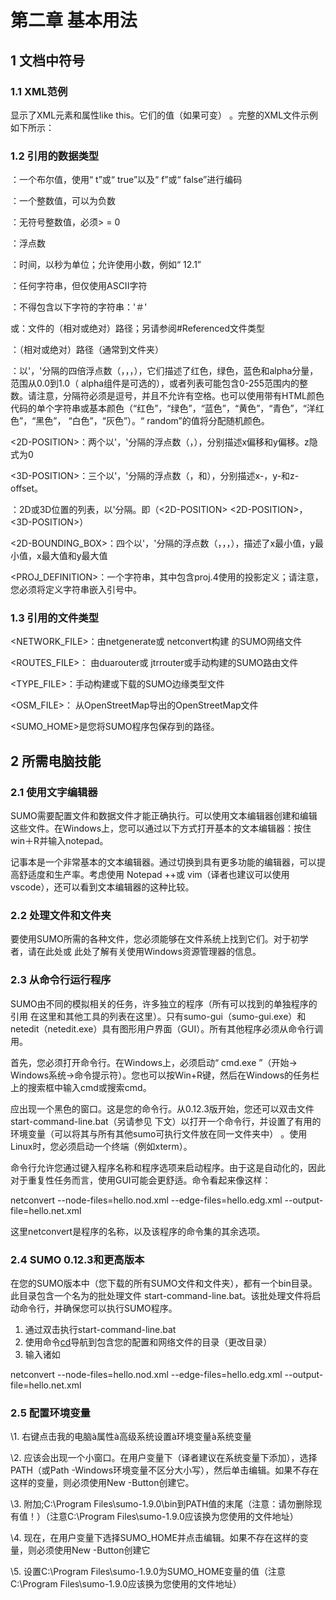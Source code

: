 # 第二章 基本用法

## 1    文档中符号

### 1.1  XML范例

显示了XML元素和属性like this。它们的值（如果可变） <LIKE THIS>。完整的XML文件示例如下所示：

<myType>

  <myElem myAttr1="0" myAttr2="0.0"/>

  <myElem myAttr1="1" myAttr2="-500.0"/>

</myType>

### 1.2  引用的数据类型

<BOOL>：一个布尔值，使用“ t”或“ true”以及“ f”或“ false”进行编码

<INT>：一个整数值，可以为负数

<UINT>：无符号整数值，必须> = 0

<FLOAT>：浮点数

<TIME>：时间，以秒为单位；允许使用小数，例如“ 12.1”

<STRING>：任何字符串，但仅使用ASCII字符

<ID>：不得包含以下字符的字符串：'＃'

<FILE>或<FILENAME>：文件的（相对或绝对）路径；另请参阅#Referenced文件类型

<PATH>：（相对或绝对）路径（通常到文件夹）

<COLOR>：以'，'分隔的四倍浮点数（<FLOAT>，<FLOAT>，<FLOAT>，<FLOAT>），它们描述了红色，绿色，蓝色和alpha分量，范围从0.0到1.0（ alpha组件是可选的），或者列表可能包含0-255范围内的整数。请注意，分隔符必须是逗号，并且不允许有空格。也可以使用带有HTML颜色代码的单个字符串或基本颜色（“红色”，“绿色”，“蓝色”，“黄色”，“青色”，“洋红色”，“黑色”， “白色”，“灰色”）。“ random”的值将分配随机颜色。

<2D-POSITION>：两个以'，'分隔的浮点数（<FLOAT>，<FLOAT>），分别描述x偏移和y偏移。z隐式为0

<3D-POSITION>：三个以'，'分隔的浮点数（<FLOAT>，<FLOAT>和<FLOAT>），分别描述x-，y-和z-offset。

<POSITION-VECTOR>：2D或3D位置的列表，以'分隔。即（<2D-POSITION> <2D-POSITION>，<3D-POSITION>）

<2D-BOUNDING_BOX>：四个以'，'分隔的浮点数（<FLOAT>，<FLOAT>，<FLOAT>，<FLOAT>），描述了x最小值，y最小值，x最大值和y最大值

<PROJ_DEFINITION>：一个字符串，其中包含proj.4使用的投影定义；请注意，您必须将定义字符串嵌入引号中。

### 1.3  引用的文件类型

<NETWORK_FILE>：由netgenerate或 netconvert构建 的SUMO网络文件

<ROUTES_FILE>： 由duarouter或 jtrrouter或手动构建的SUMO路由文件

<TYPE_FILE>：手动构建或下载的SUMO边缘类型文件

<OSM_FILE>： 从OpenStreetMap导出的OpenStreetMap文件

<SUMO_HOME>是您将SUMO程序包保存到的路径。

## 2    所需电脑技能

### 2.1  使用文字编辑器

SUMO需要配置文件和数据文件才能正确执行。可以使用文本编辑器创建和编辑这些文件。在Windows上，您可以通过以下方式打开基本的文本编辑器：按住win＋R并输入notepad。

  记事本是一个非常基本的文本编辑器。通过切换到具有更多功能的编辑器，可以提高舒适度和生产率。考虑使用 Notepad ++或 vim（译者也建议可以使用vscode），还可以看到文本编辑器的这种比较。

### 2.2  处理文件和文件夹

要使用SUMO所需的各种文件，您必须能够在文件系统上找到它们。对于初学者，请在此处或 此处了解有关使用Windows资源管理器的信息。

### 2.3  从命令行运行程序

SUMO由不同的模拟相关的任务，许多独立的程序（所有可以找到的单独程序的引用 在这里和其他工具的列表在这里）。只有sumo-gui（sumo-gui.exe）和netedit（netedit.exe）具有图形用户界面（GUI）。所有其他程序必须从命令行调用。

首先，您必须打开命令行。在Windows上，必须启动“ cmd.exe ”（开始-> Windows系统->命令提示符）。您也可以按Win+R键，然后在Windows的任务栏上的搜索框中输入cmd或搜索cmd。

应出现一个黑色的窗口。这是您的命令行。从0.12.3版开始，您还可以双击文件start-command-line.bat（另请参见 下文）以打开一个命令行，并设置了有用的环境变量（可以将其与所有其他sumo可执行文件放在同一文件夹中） 。使用Linux时，您必须启动一个终端（例如xterm）。

命令行允许您通过键入程序名称和程序选项来启动程序。由于这是自动化的，因此对于重复性任务而言，使用GUI可能会更舒适。命令看起来像这样：

netconvert --node-files=hello.nod.xml --edge-files=hello.edg.xml --output-file=hello.net.xml

这里netconvert是程序的名称，以及该程序的命令集的其余选项。

### 2.4  SUMO 0.12.3和更高版本

在您的SUMO版本中（您下载的所有SUMO文件和文件夹），都有一个bin目录。此目录包含一个名为的批处理文件 start-command-line.bat。该批处理文件将启动命令行，并确保您可以执行SUMO程序。

1. 通过双击执行start-command-line.bat
2. 使用命令[cd](https://ss64.com/nt/cd.html)导航到包含您的配置和网络文件的目录（更改目录）
3. 输入诸如

netconvert --node-files=hello.nod.xml --edge-files=hello.edg.xml --output-file=hello.net.xml

### 2.5  配置环境变量

\1. 右键点击我的电脑à属性à高级系统设置à环境变量à系统变量

\2. 应该会出现一个小窗口。在用户变量下（译者建议在系统变量下添加），选择PATH（或Path -Windows环境变量不区分大小写），然后单击编辑。如果不存在这样的变量，则必须使用New -Button创建它。

\3. 附加;C:\Program Files\sumo-1.9.0\bin到PATH值的末尾（注意：请勿删除现有值！）（注意C:\Program Files\sumo-1.9.0应该换为您使用的文件地址）

\4. 现在，在用户变量下选择SUMO_HOME并点击编辑。如果不存在这样的变量，则必须使用New -Button创建它

\5. 设置C:\Program Files\sumo-1.9.0为SUMO_HOME变量的值（注意C:\Program Files\sumo-1.9.0应该换为您使用的文件地址）